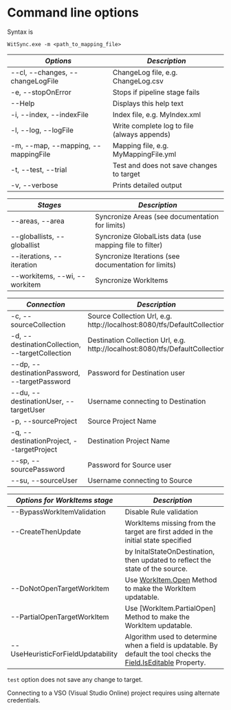 # Command line options

Syntax is
```Batchfile
WitSync.exe -m <path_to_mapping_file>
```

_Options_                                | _Description_
-----------------------------------------|--------------------------------
   --cl, --changes, --changeLogFile      |  ChangeLog file, e.g. ChangeLog.csv
   -e, --stopOnError                     |  Stops if pipeline stage fails
   --Help                                |  Displays this help text
   -i, --index, --indexFile              |  Index file, e.g. MyIndex.xml
   -l, --log, --logFile                  |  Write complete log to file (always appends)
   -m, --map, --mapping, --mappingFile   |  Mapping file, e.g. MyMappingFile.yml
   -t, --test, --trial                   |  Test and does not save changes to target
   -v, --verbose                         |  Prints detailed output

_Stages_                                 | _Description_
-----------------------------------------|--------------------------------
   --areas, --area                       |  Syncronize Areas (see documentation for limits)
   --globallists, --globallist           |  Syncronize GlobalLists data (use mapping file to filter)
   --iterations, --iteration             |  Syncronize Iterations (see documentation for limits)
   --workitems, --wi, --workitem         |  Syncronize WorkItems

_Connection_                                       | _Description_
---------------------------------------------------|--------------------------------
   -c, --sourceCollection                          |  Source Collection Url, e.g. http://localhost:8080/tfs/DefaultCollection
   -d, --destinationCollection, --targetCollection |  Destination Collection Url, e.g. http://localhost:8080/tfs/DefaultCollection
   --dp, --destinationPassword, --targetPassword   |  Password for Destination user
   --du, --destinationUser, --targetUser           |  Username connecting to Destination
   -p, --sourceProject                             |  Source Project Name
   -q, --destinationProject, --targetProject       |  Destination Project Name
   --sp, --sourcePassword                          |  Password for Source user
   --su, --sourceUser                              |  Username connecting to Source

_Options for WorkItems stage_            | _Description_
-----------------------------------------|--------------------------------
   --BypassWorkItemValidation            |  Disable Rule validation
   --CreateThenUpdate                    |  WorkItems missing from the target are first added in the initial state specified
                                         |  by InitalStateOnDestination, then updated to reflect the state of the source.
   --DoNotOpenTargetWorkItem             |  Use [WorkItem.Open](http://msdn.microsoft.com/en-us/library/microsoft.teamfoundation.workitemtracking.client.workitem.open.aspx) Method to make the WorkItem updatable.
   --PartialOpenTargetWorkItem           |  Use [WorkItem.PartialOpen] Method to make the WorkItem updatable.
   --UseHeuristicForFieldUpdatability    |  Algorithm used to determine when a field is updatable. By default the tool checks the [Field.IsEditable](http://msdn.microsoft.com/en-us/library/microsoft.teamfoundation.workitemtracking.client.field.iseditable.aspx) Property.


`test` option does not save any change to target.

Connecting to a VSO (Visual Studio Online) project requires using alternate credentials.
